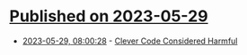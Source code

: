 # [Published on 2023-05-29](index.md)

* [2023-05-29, 08:00:28](https://lobste.rs/s/cer9rc/clever_code_considered_harmful) - [Clever Code Considered Harmful](https://www.joshwcomeau.com/career/clever-code-considered-harmful/)
